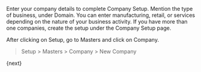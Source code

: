 Enter your company details to complete Company Setup. Mention the type of
business, under Domain. You can enter manufacturing, retail, or services
depending on the nature of your business activity. If you have more than one
companies, create the setup under the Company Setup page.

After clicking on Setup, go to Masters and click on Company.

> Setup > Masters > Company > New Company

{next}

